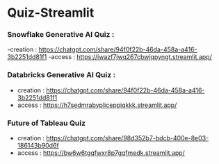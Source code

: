 # Quiz-Streamlit

### Snowflake Generative AI Quiz : 
-creation : https://chatgpt.com/share/94f0f22b-46da-458a-a416-3b2251dd81f1
-access : https://iwazf7jwq267cbwjqpyngt.streamlit.app/

### Databricks Generative AI Quiz : 
- creation : https://chatgpt.com/share/94f0f22b-46da-458a-a416-3b2251dd81f1
- access : https://h7sedmrabypliceppiqkkk.streamlit.app/

### Future of Tableau Quiz 
- creation : https://chatgpt.com/share/98d352b7-bdcb-400e-8e03-186143b90d6f
- access : https://bw6w6tgqfwxr8p7gqfmedk.streamlit.app/
  
